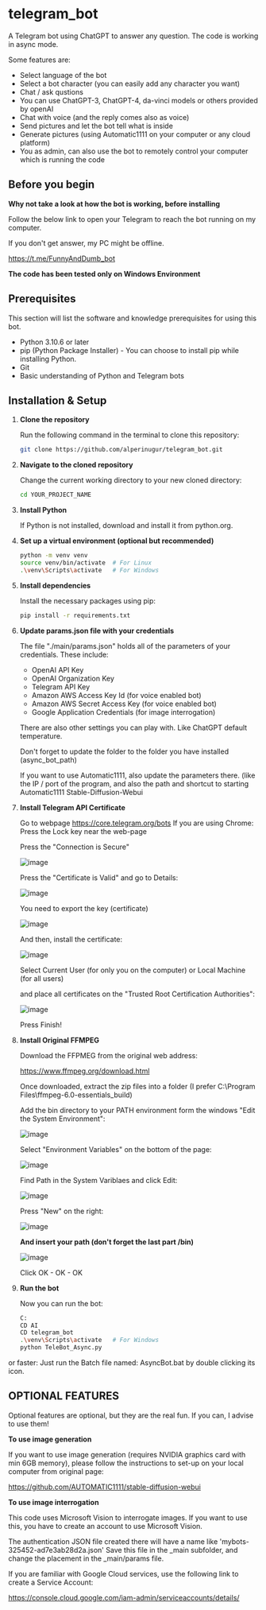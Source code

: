# telegram_bot

A Telegram bot using ChatGPT to answer any question.
The code is working in async mode.

Some features are:
 * Select language of the bot
 * Select a bot character (you can easily add any character you want)
 * Chat / ask qustions
 * You can use ChatGPT-3, ChatGPT-4, da-vinci models or others provided by openAI
 * Chat with voice (and the reply comes also as voice)
 * Send pictures and let the bot tell what is inside
 * Generate pictures (using Automatic1111 on your computer or any cloud platform)
 * You as admin, can also use the bot to remotely control your computer which is running the code

## Before you begin
**Why not take a look at how the bot is working, before installing**

   Follow the below link to open your Telegram to reach the bot running on my computer.
   
   If you don't get answer, my PC might be offline.
   
   https://t.me/FunnyAndDumb_bot

**The code has been tested only on Windows Environment**

## Prerequisites

This section will list the software and knowledge prerequisites for using this bot.

- Python 3.10.6 or later
- pip (Python Package Installer) - You can choose to install pip while installing Python.
- Git
- Basic understanding of Python and Telegram bots


## Installation & Setup


1. **Clone the repository**

   Run the following command in the terminal to clone this repository:
   
   ```bash
   git clone https://github.com/alperinugur/telegram_bot.git
   
2. **Navigate to the cloned repository**

    Change the current working directory to your new cloned directory:
   ```bash
   cd YOUR_PROJECT_NAME

3. **Install Python**

   If Python is not installed, download and install it from python.org.

4. **Set up a virtual environment (optional but recommended)**
   ```bash
   python -m venv venv
   source venv/bin/activate  # For Linux
   .\venv\Scripts\activate   # For Windows

5. **Install dependencies**

   Install the necessary packages using pip:
   ```bash
   pip install -r requirements.txt

6. **Update params.json file with your credentials**

   The file "./main/params.json" holds all of the parameters of your credentials.
   These include:
   * OpenAI API Key
   * OpenAI Organization Key
   * Telegram API Key
   * Amazon AWS Access Key Id       (for voice enabled bot)
   * Amazon AWS Secret Access Key   (for voice enabled bot)
   * Google Application Credentials (for image interrogation)
   
   There are also other settings you can play with. Like ChatGPT default temperature.
   
   Don't forget to update the folder to the folder you have installed (async_bot_path)
   
   If you want to use Automatic1111, also update the parameters there. (like the IP / port of the program, and also the path and shortcut to starting Automatic1111 Stable-Diffusion-Webui

7. **Install Telegram API Certificate**
   
   Go to webpage https://core.telegram.org/bots
   If you are using Chrome:
      Press the Lock key near the web-page
      
      Press the "Connection is Secure"
      
      ![image](https://github.com/alperinugur/telegram_bot/assets/30839536/fd620afa-a028-43c1-a443-237c2e18fe85)

      Press the "Certificate is Valid" and go to Details:
      
      ![image](https://github.com/alperinugur/telegram_bot/assets/30839536/d4949aa9-6f6b-4b37-9930-d1f70688d1b2)

      You need to export the key (certificate)
     
      ![image](https://github.com/alperinugur/telegram_bot/assets/30839536/9ddeca25-78dc-4842-88db-e08269bc5315)

      And then, install the certificate:
      
      ![image](https://github.com/alperinugur/telegram_bot/assets/30839536/de91ddb7-8240-4ba2-bdc7-b48079cda601)

      Select Current User (for only you on the computer) or Local Machine (for all users)
      
      and place all certificates on the "Trusted Root Certification Authorities":
      
      ![image](https://github.com/alperinugur/telegram_bot/assets/30839536/669b43b8-742d-45fa-9d9a-c2de38b53907)

      Press Finish!
      
8. **Install Original FFMPEG**

   Download the FFPMEG from the original web address:
   
   https://www.ffmpeg.org/download.html
   
   Once downloaded, extract the zip files into a folder (I prefer C:\Program Files\ffmpeg-6.0-essentials_build)
   
   Add the bin directory to your PATH environment form the windows "Edit the System Environment":
   
   ![image](https://github.com/alperinugur/telegram_bot/assets/30839536/16567544-87b0-4ef4-916f-a16a7d7bec55)

   Select "Environment Variables" on the bottom of the page:
   
   ![image](https://github.com/alperinugur/telegram_bot/assets/30839536/daf1513c-dd0e-4554-8f2b-73f8bc30ad8c)

   Find Path in the System Variblaes and click Edit:
   
   ![image](https://github.com/alperinugur/telegram_bot/assets/30839536/fbd6e44f-b2fb-4b29-9611-b811296f85be)

   Press "New" on the right:
   
   ![image](https://github.com/alperinugur/telegram_bot/assets/30839536/918cbf9c-f8e4-41f5-99b8-b13adecf9c03)

   **And insert your path (don't forget the last part /bin)**
   
   ![image](https://github.com/alperinugur/telegram_bot/assets/30839536/fe8d06f4-d796-4efc-b241-f9ed516ca1b6)
   
   Click OK - OK - OK 
   
   
9. **Run the bot**

   Now you can run the bot:
   ```bash
   C:
   CD AI
   CD telegram_bot
   .\venv\Scripts\activate   # For Windows   
   python TeleBot_Async.py
   
  or faster:
   Just run the Batch file named: AsyncBot.bat by double clicking its icon.


   
## OPTIONAL FEATURES
   
   Optional features are optional, but they are the real fun. If you can, I advise to use them!
   
**To use image generation**

   If you want to use image generation (requires NVIDIA graphics card with min 6GB memory),
   please follow the instructions to set-up on your local computer from original page:
   
   https://github.com/AUTOMATIC1111/stable-diffusion-webui
   

**To use image interrogation**

   This code uses Microsoft Vision to interrogate images. 
   If you want to use this, you have to create an account to use Microsoft Vision.
   
   The authentication JSON file created there will have a name like 'mybots-325452-ad7e3ab28d2a.json'
   Save this file in the _main subfolder, and change the placement in the _main/params file.

   If you are familiar with Google Cloud services, use the following link to create a Service Account:
   
   https://console.cloud.google.com/iam-admin/serviceaccounts/details/
   
  
